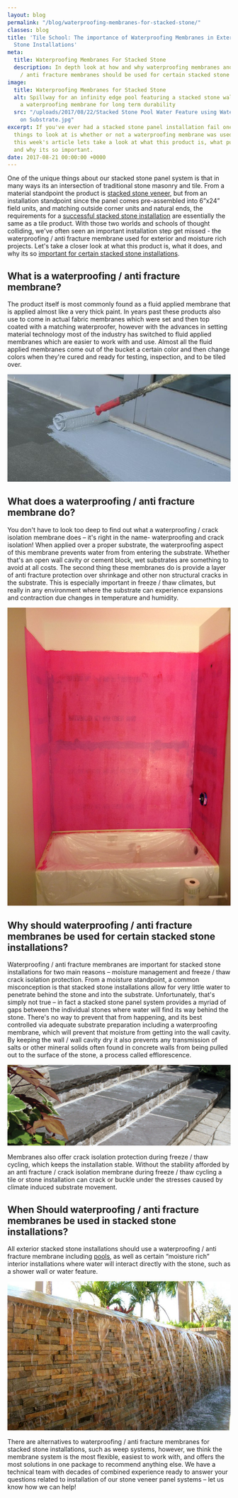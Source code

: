 ```yaml
---
layout: blog
permalink: "/blog/waterproofing-membranes-for-stacked-stone/"
classes: blog
title: 'Tile School: The importance of Waterproofing Membranes in Exterior Stacked
  Stone Installations'
meta:
  title: Waterproofing Membranes For Stacked Stone
  description: In depth look at how and why waterproofing membranes and crack isolation
    / anti fracture membranes should be used for certain stacked stone installations.
image:
  title: Waterproofing Membranes for Stacked Stone
  alt: Spillway for an infinity edge pool featuring a stacked stone wall laid over
    a waterproofing membrane for long term durability
  src: "/uploads/2017/08/22/Stacked Stone Pool Water Feature using Waterproofing Membrane
    on Substrate.jpg"
excerpt: If you've ever had a stacked stone panel installation fail one of the first
  things to look at is whether or not a waterproofing membrane was used on the substrate.  In
  this week's article lets take a look at what this product is, what purpose it serves
  and why its so important.
date: 2017-08-21 00:00:00 +0000
---
```



One of the unique things about our stacked stone panel system is that in many ways its an intersection of traditional stone masonry and tile.  From a material standpoint the product is [stacked stone veneer](https://www.norstoneusa.com/products/stacked-stone-cladding/), but from an installation standpoint since the panel comes pre-assembled into 6”x24” field units, and matching outside corner units and natural ends, the requirements for a [successful stacked stone installation](https://www.norstoneusa.com/how-to-install-stacked-stone/) are essentially the same as a tile product.  With those two worlds and schools of thought colliding, we've often seen an important installation step get missed  - the waterproofing / anti fracture membrane used for exterior and moisture rich projects.  Let's take a closer look at what this product is, what it does, and why its so [important for certain stacked stone installations](https://www.norstoneusa.com/blog/learning-the-best-practices-for-tile-and-stone-installations-by-the-tile-council-of-north-america/).

## What is a waterproofing / anti fracture membrane?

The product itself is most commonly found as a fluid applied membrane that is applied almost like a very thick paint.  In years past these products also use to come in actual fabric membranes which were set and then top coated with a matching waterproofer, however with the advances in setting material technology most of the industry has switched to fluid applied membranes which are easier to work with and use.  Almost all the fluid applied membranes come out of the bucket a certain color and then change colors when they're cured and ready for testing, inspection, and to be tiled over.

![Applying a fabric waterproofing membrane for a tile installation](/uploads/2017/08/22/Stone%20Tile%20Waterproofing%20Membrane%20Roll%20on%20Application.jpg)

## What does a waterproofing / anti fracture membrane do?

You don't have to look too deep to find out what a waterproofing / crack isolation membrane does – it's right in the name- waterproofing and crack isolation!  When applied over a proper substrate, the waterproofing aspect of this membrane prevents water from from entering the substrate.  Whether that's an open wall cavity or cement block, wet substrates are something to avoid at all costs. The second thing these membranes do is provide a layer of anti fracture protection over shrinkage and other non structural cracks in the substrate.  This is especially important in freeze / thaw climates, but really in any environment where the substrate can experience expansions and contraction due changes in temperature and humidity.

![Liquid applied waterproofing membrane ready to receive tile in a shower tub surround](/uploads/2017/08/22/Stone%20Tile%20Waterproofing%20Membrane%20On%20Bath%20Shower%20Surround.JPG)

## Why should waterproofing / anti fracture membranes be used for certain stacked stone installations?

Waterproofing / anti fracture membranes are important for stacked stone installations for two main reasons – moisture management and freeze / thaw crack isolation protection.  From a moisture standpoint, a common misconception is that stacked stone installations allow for very little water to penetrate behind the stone and into the substrate.  Unfortunately, that's simply not true – in fact a stacked stone panel system provides a myriad of gaps between the individual stones where water will find its way behind the stone.  There's no way to prevent that from happening, and its best controlled via adequate substrate preparation including a waterproofing membrane, which will prevent that moisture from getting into the wall cavity.  By keeping the wall  / wall cavity dry it also prevents any transmission of salts or other mineral solids often found in concrete walls from being pulled out to the surface of the stone, a process called efflorescence.

![Effloresence showing on the face of natural stone used as the risers on outdoor steps](/uploads/2017/08/22/Effloresence%20on%20Natural%20Stone.jpg)

Membranes also offer crack isolation protection during freeze / thaw cycling, which keeps the installation stable.  Without the stability afforded by an anti fracture / crack isolation membrane during freeze / thaw cycling a tile or stone installation can crack or buckle under the stresses caused by climate induced substrate movement.

## When Should waterproofing / anti fracture membranes be used in stacked stone installations?

All exterior stacked stone installations should use a waterproofing / anti fracture membrane including [pools](https://www.norstoneusa.com/blog/summer-s-here-jump-into-these-amazing-pools-designed-with-stacked-stone/), as well as certain “moisture rich” interior installations where water will interact directly with the stone, such as a shower wall or water feature.

![Stacked Stone pool water feature with waterproofing membrane for long term durability](/uploads/2017/08/22/Stacked%20Stone%20Pool%20Water%20Feature%20using%20Waterproofing%20Membrane%20on%20Substrate-1.jpg)

There are alternatives to waterproofing / anti fracture membranes for stacked stone installations, such as weep systems, however, we think the membrane system is the most flexible, easiest to work with, and offers the most solutions in one package to recommend anything else.  We have a technical team with decades of combined experience ready to answer your questions related to installation of our stone veneer panel systems – let us know how we can help!
